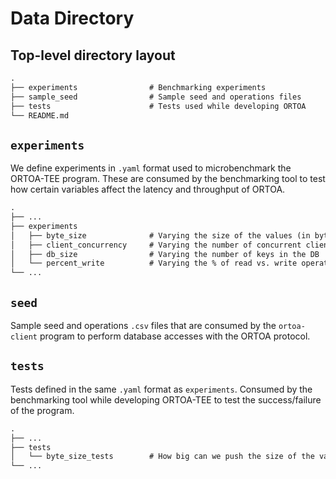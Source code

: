 # Data Directory

## Top-level directory layout

```txt
.
├── experiments                # Benchmarking experiments
├── sample_seed                # Sample seed and operations files
├── tests                      # Tests used while developing ORTOA
└── README.md
```

## `experiments`

We define experiments in `.yaml` format used to microbenchmark the ORTOA-TEE program. These are consumed by the benchmarking tool to test how certain variables affect the latency and throughput of ORTOA.

```txt
.
├── ...
├── experiments
│   ├── byte_size              # Varying the size of the values (in bytes)
│   ├── client_concurrency     # Varying the number of concurrent clients
│   ├── db_size                # Varying the number of keys in the DB
│   └── percent_write          # Varying the % of read vs. write operations
└── ...
```

## `seed`

Sample seed and operations `.csv` files that are consumed by the `ortoa-client` program to perform database accesses with the ORTOA protocol.

## `tests`

Tests defined in the same `.yaml` format as `experiments`. Consumed by the benchmarking tool while developing ORTOA-TEE to test the success/failure of the program.

```txt
.
├── ...
├── tests
│   └── byte_size_tests        # How big can we push the size of the values?
└── ...
```
